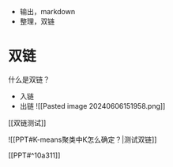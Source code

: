 - 输出，markdown
- 整理，双链

# 双链

什么是双链？
- 入链
- 出链
![[Pasted image 20240606151958.png]]

[[双链测试]]

![[PPT#K-means聚类中K怎么确定？|测试双链]]

[[PPT#^10a311]]

